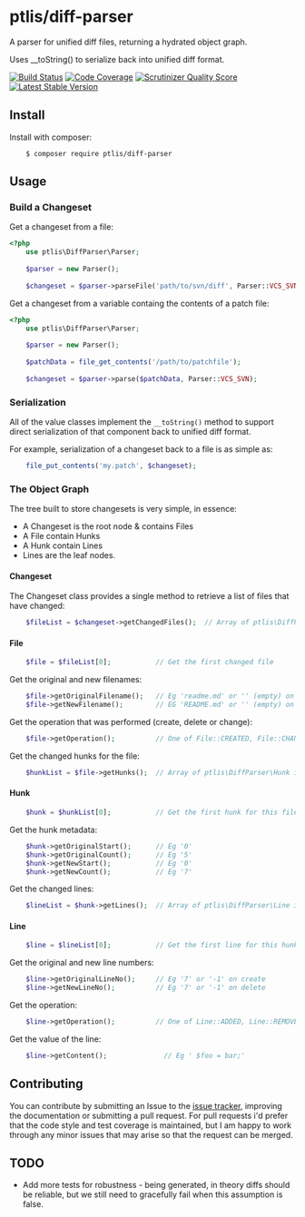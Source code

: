 # ptlis/diff-parser

A parser for unified diff files, returning a hydrated object graph.

Uses __toString() to serialize back into unified diff format.


[![Build Status](https://travis-ci.org/ptlis/diff-parser.png?branch=master)](https://travis-ci.org/ptlis/diff-parser) [![Code Coverage](https://scrutinizer-ci.com/g/ptlis/diff-parser/badges/coverage.png?s=6c30a32e78672ae0d7cff3ecf00ceba95049879a)](https://scrutinizer-ci.com/g/ptlis/diff-parser/) [![Scrutinizer Quality Score](https://scrutinizer-ci.com/g/ptlis/diff-parser/badges/quality-score.png?s=b8a262b33dd4a5de02d6f92f3e318ebb319f96c0)](https://scrutinizer-ci.com/g/ptlis/diff-parser/) [![Latest Stable Version](https://poser.pugx.org/ptlis/diff-parser/v/stable.png)](https://packagist.org/packages/ptlis/diff-parser)



## Install

Install with composer:

```shell
    $ composer require ptlis/diff-parser
```


## Usage


### Build a Changeset

Get a changeset from a file:

```php
<?php
    use ptlis\DiffParser\Parser;
    
    $parser = new Parser();
    
    $changeset = $parser->parseFile('path/to/svn/diff', Parser::VCS_SVN);
```

Get a changeset from a variable containg the contents of a patch file:

```php
<?php
    use ptlis\DiffParser\Parser;
    
    $parser = new Parser();
    
    $patchData = file_get_contents('/path/to/patchfile');
    
    $changeset = $parser->parse($patchData, Parser::VCS_SVN);
```


### Serialization

All of the value classes implement the ```__toString()``` method to support direct serialization of that component back to unified diff format.

For example, serialization of a changeset back to a file is as simple as:

```php
    file_put_contents('my.patch', $changeset);
```


### The Object Graph

The tree built to store changesets is very simple, in essence:

* A Changeset is the root node & contains Files
* A File contain Hunks
* A Hunk contain Lines
* Lines are the leaf nodes.

#### Changeset

The Changeset class provides a single method to retrieve a list of files that have changed:

```php
    $fileList = $changeset->getChangedFiles();  // Array of ptlis\DiffParser\File instances.
```

#### File

```php
    $file = $fileList[0];           // Get the first changed file
```

Get the original and new filenames:

```php    
    $file->getOriginalFilename();   // Eg 'readme.md' or '' (empty) on create
    $file->getNewFilename();        // EG 'README.md' or '' (empty) on delete
```

Get the operation that was performed (create, delete or change):

```php
    $file->getOperation();          // One of File::CREATED, File::CHANGED, File::DELETED  
```

Get the changed hunks for the file:

```php
    $hunkList = $file->getHunks();  // Array of ptlis\DiffParser\Hunk instances.  
```

#### Hunk

```php
    $hunk = $hunkList[0];           // Get the first hunk for this file
```

Get the hunk metadata:

```php
    $hunk->getOriginalStart();      // Eg '0'
    $hunk->getOriginalCount();      // Eg '5'
    $hunk->getNewStart();           // Eg '0'
    $hunk->getNewCount();           // Eg '7'
```

Get the changed lines:

```php
    $lineList = $hunk->getLines();  // Array of ptlis\DiffParser\Line instances.  
```


#### Line

```php
    $line = $lineList[0];           // Get the first line for this hunk
```

Get the original and new line numbers:

```php
    $line->getOriginalLineNo();     // Eg '7' or '-1' on create
    $line->getNewLineNo();          // Eg '7' or '-1' on delete
```

Get the operation:

```php
    $line->getOperation();          // One of Line::ADDED, Line::REMOVED, Line::UNCHANGED
```

Get the value of the line:

```php
    $line->getContent();              // Eg ' $foo = bar;'
```


## Contributing

You can contribute by submitting an Issue to the [issue tracker](https://github.com/ptlis/vcs/issues), improving the documentation or submitting a pull request. For pull requests i'd prefer that the code style and test coverage is maintained, but I am happy to work through any minor issues that may arise so that the request can be merged.


## TODO

* Add more tests for robustness - being generated, in theory diffs should be reliable, but we still need to gracefully fail when this assumption is false.
